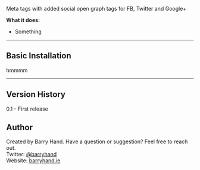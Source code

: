 Meta tags with added social open graph tags for FB, Twitter and Google+

**What it does:**

* Something

  
---

## Basic Installation
hmmmm

---


## Version History
0.1 - First release


## Author
Created by Barry Hand. Have a question or suggestion? Feel free to reach out.  
Twitter: [@barryhand](http://twitter.com/barryhand/)  
Website: [barryhand.ie](http://www.barryhand.ie)  
